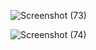![Screenshot (73)](https://github.com/Allan2000-Git/Javascript/assets/54631653/d775db3a-5689-4c8e-8596-f21d726659f1)


![Screenshot (74)](https://github.com/Allan2000-Git/Javascript/assets/54631653/85d5de1d-b988-43a6-9637-d1ee88aa30f5)
